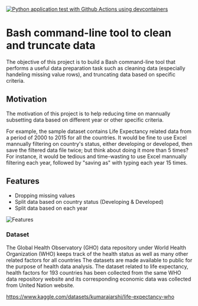 [![Python application test with Github Actions using devcontainers](https://github.com/nogibjj/DY_Project-2/actions/workflows/main.yml/badge.svg)](https://github.com/nogibjj/DY_Project-2/actions/workflows/main.yml)

# Bash command-line tool to clean and truncate data
The objective of this project is to build a Bash command-line tool that performs a useful data preparation task such as cleaning data (especially handeling missing value rows), and truncating data based on specific criteria.


## Motivation
The motivation of this project is to help reducing time on mannually subsetting data based on different year or other specific criteria.

For example, the sample dataset contains Life Expectancy related data from a period of 2000 to 2015 for all the countries. It would be fine to use Excel mannually filtering on country's status, either developing or developed, then save the filtered data file twice; but think about doing it more than 5 times? For instance, it would be tedious and time-wasting to use Excel mannually filtering each year, followed by "saving as" with typing each year 15 times.

## Features
* Dropping missing values
* Split data based on country status (Developing & Developed)
* Split data based on each year

![Features](https://user-images.githubusercontent.com/81750079/194787871-a24b24fd-7e39-40a0-bdb3-a4dbb4d2523a.png)


### Dataset
The Global Health Observatory (GHO) data repository under World Health Organization (WHO) keeps track of the health status as well as many other related factors for all countries The datasets are made available to public for the purpose of health data analysis. The dataset related to life expectancy, health factors for 193 countries has been collected from the same WHO data repository website and its corresponding economic data was collected from United Nation website. 

https://www.kaggle.com/datasets/kumarajarshi/life-expectancy-who
